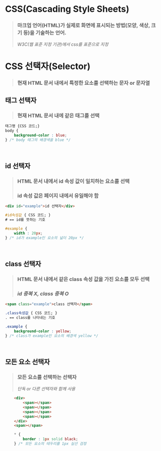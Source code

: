 # CSS(Cascading Style Sheets)
> ### 마크업 언어(HTML)가 실제로 화면에 표시되는 방법(모양, 색상, 크기 등)을 기술하는 언어.
> *W3C(웹 표준 지정 기관)에서 css를 표준으로 지정*


# CSS 선택자(Selector)
> ### 현재 HTML 문서 내에서 특정한 요소를 선택하는 문자 or 문자열

## 태그 선택자
> ### 현재 HTML 문서 내에 같은 태그를 선택
```css
태그명 {CSS 코드;}
body {
    background-color : blue;
} /* body 태그의 배경색을 blue */
```
<br>

## id 선택자
> ### HTML 문서 내에서 id 속성 값이 일치하는 요소를 선택
> ### **id 속성 값은 페이지 내에서 유일해야 함**
```html
<div id="example">id 선택자</div>
```
```css
#id속성값 { CSS 코드; }
# == id를 뜻하는 기호

#example {
    width : 20px;
} /* id가 example인 요소의 넓이 20px */
```
<br>

## class 선택자
> ### HTML 문서 내에서 같은 class 속성 값을 가진 요소를 모두 선택
> ### *id 중복 X, class 중복 O*
```html
<span class="example">class 선택자</span>
```
```css
.class속성값 { CSS 코드; }
. == class를 나타내는 기호

.example {
    background-color : yellow;
} /* class가 example인 요소의 배경색 yellow */
```
<br>

## 모든 요소 선택자
> ### 모든 요소를 선택하는 선택자
> *단독 or 다른 선택자와 함께 사용*
```html
    <div>
        <span></span>
        <span></span>
        <span></span>
        <span></span>
    </div>
    <span></span>
```
```css
    * {
        border : 1px solid black;
    } /* 모든 요소의 테두리를 1px 실선 검정
```